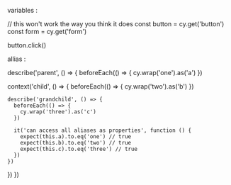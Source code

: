 variables :

// this won't work the way you think it does
const button = cy.get('button')
const form = cy.get('form')

button.click()

allias :

describe('parent', () => {
beforeEach(() => {
cy.wrap('one').as('a')
})

context('child', () => {
beforeEach(() => {
cy.wrap('two').as('b')
})

    describe('grandchild', () => {
      beforeEach(() => {
        cy.wrap('three').as('c')
      })

      it('can access all aliases as properties', function () {
        expect(this.a).to.eq('one') // true
        expect(this.b).to.eq('two') // true
        expect(this.c).to.eq('three') // true
      })
    })

})
})
